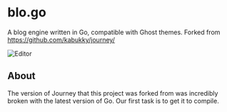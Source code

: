 # blo.go
A blog engine written in Go, compatible with Ghost themes. Forked from <https://github.com/kabukky/journey/>

![Editor](https://raw.githubusercontent.com/kabukky/journey/gh-pages/images/journey.png)

## About
The version of Journey that this project was forked from was incredibly broken with the latest version of Go. Our first task is to get it to compile.

